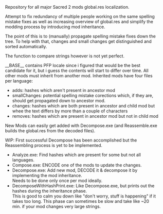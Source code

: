 Repository for all major Sacred 2 mods global.res localization.

Attempt to fix redundancy of multiple people working on the same spelling mistake fixes
as well as increasing overview of global.res
and simplify the modding process
by introducing mod inheritance.

The point of this is to (manually) propagate spelling mistake fixes down the tree.
To help with that, changes and small changes get distinguished and sorted automatically.

The function to compare strings however is not yet perfect.

\_\_BASE\_\_ contains PFP locale since i figured that would be the best candidate for it, but i guess the contents will start to differ over time.
All other mods must inherit from another mod.
Inherited mods have four files per language:

- adds: hashes which aren't present in ancestor mod
- smallChanges: potential spelling mistake corections which, if they are, should get propagated down to ancestor mod.
- changes: hashes which are both present in ancestor and child mod but whee the text differs by more than a couple of characters
- removes: hashes which are present in ancestor mod but not in child mod

New Mods can easily get added with Decompose.exe (and Reassemble.exe builds the global.res from the decoded files).

WIP: First successful Decompose has been accomplished but the Reassembling process is yet to be implemented.

- Analyze.exe:
    Find hashes which are present for some but not all languages.
- Compose.exe:
    ENCODE one of the mods to update the changes.<br>
- Decompose.exe:
    Add new mod, DECODE it & decompose it by implementing the mod inheritance.<br>
    Needs to be done only once per mod ideally.
- DecomposeWithHashPrint.exe:
    Like Decompose.exe, but prints out the hashes during the inheritance phase.<br>
    This is good to calm you down like "don't worry, stuff is happening" if it takes too long.
    This phase can sometimes be slow and take like ~20 min. if your mod changes very large strings.

